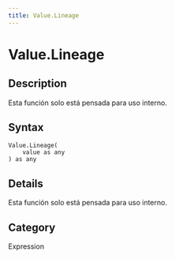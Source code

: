 ```yaml
---
title: Value.Lineage
---
```


# Value.Lineage


## Description

Esta función solo está pensada para uso interno.


## Syntax

```powerquery
Value.Lineage(
    value as any
) as any
```


## Details

Esta función solo está pensada para uso interno.



## Category
Expression
